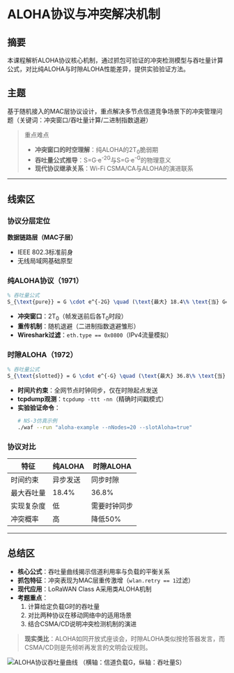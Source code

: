 # ALOHA协议与冲突解决机制

## 摘要
本课程解析ALOHA协议核心机制，通过抓包可验证的冲突检测模型与吞吐量计算公式，对比纯ALOHA与时隙ALOHA性能差异，提供实验验证方法。

## 主题
基于随机接入的MAC层协议设计，重点解决多节点信道竞争场景下的冲突管理问题（关键词：冲突窗口/吞吐量计算/二进制指数退避）

> 重点难点
>
> - **冲突窗口的时空理解**：纯ALOHA的2T<sub>0</sub>脆弱期
> - **吞吐量公式推导**：S=G·e<sup>-2G</sup>与S=G·e<sup>-G</sup>的物理意义
> - **现代协议继承关系**：Wi-Fi CSMA/CA与ALOHA的演进联系

---

## 线索区

### 协议分层定位
**数据链路层（MAC子层）**
- IEEE 802.3标准前身
- 无线局域网基础原型

### 纯ALOHA协议（1971）
```latex
% 吞吐量公式
S_{\text{pure}} = G \cdot e^{-2G} \quad (\text{最大} 18.4\% \text{当} G=0.5)
```
- **冲突窗口**：2T<sub>0</sub>（帧发送前后各T<sub>0</sub>时段）
- **重传机制**：随机退避（二进制指数退避雏形）
- **Wireshark过滤**：`eth.type == 0x0800`（IPv4流量模拟）

### 时隙ALOHA（1972）
```latex
% 吞吐量公式
S_{\text{slotted}} = G \cdot e^{-G} \quad (\text{最大} 36.8\% \text{当} G=1)
```
- **时间片约束**：全网节点时钟同步，仅在时隙起点发送
- **tcpdump观测**：`tcpdump -ttt -nn`（精确时间戳模式）
- **实验验证命令**：
  ```bash
  # NS-3仿真示例
  ./waf --run "aloha-example --nNodes=20 --slotAloha=true"
  ```

### 协议对比
| 特征         | 纯ALOHA       | 时隙ALOHA     |
|--------------|---------------|---------------|
| 时间约束     | 异步发送      | 同步时隙      |
| 最大吞吐量   | 18.4%         | 36.8%         |
| 实现复杂度   | 低            | 需要时钟同步  |
| 冲突概率     | 高            | 降低50%       |

---

## 总结区
- **核心公式**：吞吐量曲线揭示信道利用率与负载的平衡关系
- **抓包特征**：冲突表现为MAC层重传激增（`wlan.retry == 1`过滤）
- **现代应用**：LoRaWAN Class A采用类ALOHA机制
- **考题重点**：
  1. 计算给定负载G时的吞吐量
  2. 对比两种协议在移动网络中的适用场景
  3. 结合CSMA/CD说明冲突检测机制的演进

> **现实类比**：ALOHA如同开放式座谈会，时隙ALOHA类似按抢答器发言，而CSMA/CD则是先倾听再发言的文明会议规则。

![ALOHA协议吞吐量曲线](https://upload.wikimedia.org/wikipedia/commons/thumb/7/7d/Aloha-Throughput.svg/1200px-Aloha-Throughput.svg.png)
（横轴：信道负载G，纵轴：吞吐量S）